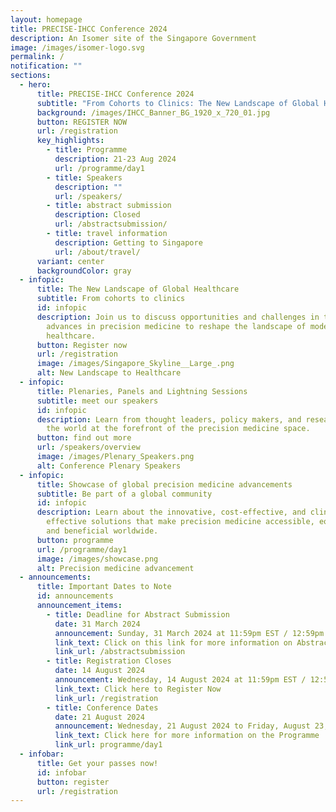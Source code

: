 ```yaml
---
layout: homepage
title: PRECISE-IHCC Conference 2024
description: An Isomer site of the Singapore Government
image: /images/isomer-logo.svg
permalink: /
notification: ""
sections:
  - hero:
      title: PRECISE-IHCC Conference 2024
      subtitle: "From Cohorts to Clinics: The New Landscape of Global Healthcare"
      background: /images/IHCC_Banner_BG_1920_x_720_01.jpg
      button: REGISTER NOW
      url: /registration
      key_highlights:
        - title: Programme
          description: 21-23 Aug 2024
          url: /programme/day1
        - title: Speakers
          description: ""
          url: /speakers/
        - title: abstract submission
          description: Closed
          url: /abstractsubmission/
        - title: travel information
          description: Getting to Singapore
          url: /about/travel/
      variant: center
      backgroundColor: gray
  - infopic:
      title: The New Landscape of Global Healthcare
      subtitle: From cohorts to clinics
      id: infopic
      description: Join us to discuss opportunities and challenges in translating
        advances in precision medicine to reshape the landscape of modern
        healthcare.
      button: Register now
      url: /registration
      image: /images/Singapore_Skyline__Large_.png
      alt: New Landscape to Healthcare
  - infopic:
      title: Plenaries, Panels and Lightning Sessions
      subtitle: meet our speakers
      id: infopic
      description: Learn from thought leaders, policy makers, and researchers around
        the world at the forefront of the precision medicine space.
      button: find out more
      url: /speakers/overview
      image: /images/Plenary_Speakers.png
      alt: Conference Plenary Speakers
  - infopic:
      title: Showcase of global precision medicine advancements
      subtitle: Be part of a global community
      id: infopic
      description: Learn about the innovative, cost-effective, and clinically
        effective solutions that make precision medicine accessible, equitable
        and beneficial worldwide.
      button: programme
      url: /programme/day1
      image: /images/showcase.png
      alt: Precision medicine advancement
  - announcements:
      title: Important Dates to Note
      id: announcements
      announcement_items:
        - title: Deadline for Abstract Submission
          date: 31 March 2024
          announcement: Sunday, 31 March 2024 at 11:59pm EST / 12:59pm SGT
          link_text: Click on this link for more information on Abstract Submission
          link_url: /abstractsubmission
        - title: Registration Closes
          date: 14 August 2024
          announcement: Wednesday, 14 August 2024 at 11:59pm EST / 12:59pm SGT
          link_text: Click here to Register Now
          link_url: /registration
        - title: Conference Dates
          date: 21 August 2024
          announcement: Wednesday, 21 August 2024 to Friday, August 23, 2024
          link_text: Click here for more information on the Programme
          link_url: programme/day1
  - infobar:
      title: Get your passes now!
      id: infobar
      button: register
      url: /registration
---
```

